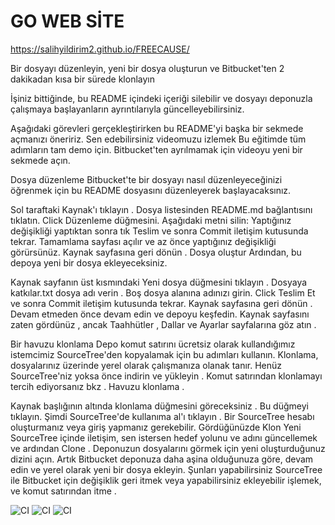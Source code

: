 # GO WEB SİTE
https://salihyildirim2.github.io/FREECAUSE/

Bir dosyayı düzenleyin, yeni bir dosya oluşturun ve Bitbucket'ten 2 dakikadan kısa bir sürede klonlayın

İşiniz bittiğinde, bu README içindeki içeriği silebilir ve dosyayı deponuzla çalışmaya başlayanların ayrıntılarıyla güncelleyebilirsiniz.

Aşağıdaki görevleri gerçekleştirirken bu README'yi başka bir sekmede açmanızı öneririz. Sen edebilirsiniz videomuzu izlemek Bu eğitimde tüm adımların tam demo için. Bitbucket'ten ayrılmamak için videoyu yeni bir sekmede açın.

Dosya düzenleme
Bitbucket'te bir dosyayı nasıl düzenleyeceğinizi öğrenmek için bu README dosyasını düzenleyerek başlayacaksınız.

Sol taraftaki Kaynak'ı tıklayın .
Dosya listesinden README.md bağlantısını tıklatın.
Click Düzenleme düğmesini.
Aşağıdaki metni silin:
Yaptığınız değişikliği yaptıktan sonra tık Teslim ve sonra Commit iletişim kutusunda tekrar. Tamamlama sayfası açılır ve az önce yaptığınız değişikliği görürsünüz.
Kaynak sayfasına geri dönün .
Dosya oluştur
Ardından, bu depoya yeni bir dosya ekleyeceksiniz.

Kaynak sayfanın üst kısmındaki Yeni dosya düğmesini tıklayın .
Dosyaya katkılar.txt dosya adı verin .
Boş dosya alanına adınızı girin.
Click Teslim Et ve sonra Commit iletişim kutusunda tekrar.
Kaynak sayfasına geri dönün .
Devam etmeden önce devam edin ve depoyu keşfedin. Kaynak sayfasını zaten gördünüz , ancak Taahhütler , Dallar ve Ayarlar sayfalarına göz atın .

Bir havuzu klonlama
Depo komut satırını ücretsiz olarak kullandığımız istemcimiz SourceTree'den kopyalamak için bu adımları kullanın. Klonlama, dosyalarınız üzerinde yerel olarak çalışmanıza olanak tanır. Henüz SourceTree'niz yoksa önce indirin ve yükleyin . Komut satırından klonlamayı tercih ediyorsanız bkz . Havuzu klonlama .

Kaynak başlığının altında klonlama düğmesini göreceksiniz . Bu düğmeyi tıklayın.
Şimdi SourceTree'de kullanıma al'ı tıklayın . Bir SourceTree hesabı oluşturmanız veya giriş yapmanız gerekebilir.
Gördüğünüzde Klon Yeni SourceTree içinde iletişim, sen istersen hedef yolunu ve adını güncellemek ve ardından Clone .
Deponuzun dosyalarını görmek için yeni oluşturduğunuz dizini açın.
Artık Bitbucket deponuza daha aşina olduğunuza göre, devam edin ve yerel olarak yeni bir dosya ekleyin. Şunları yapabilirsiniz SourceTree ile Bitbucket için değişiklik geri itmek veya yapabilirsiniz ekleyebilir işlemek, ve komut satırından itme .

![CI](https://github.com/salihyildirim2/FREECAUSE/workflows/CI/badge.svg)
![CI](https://github.com/salihyildirim2/FREECAUSE/workflows/CI/badge.svg?branch=security)
![CI](https://github.com/salihyildirim2/FREECAUSE/workflows/CI/badge.svg?branch=dependabot%2Fgithub_actions%2Factions%2Fsetup-node-v2.1.0)


